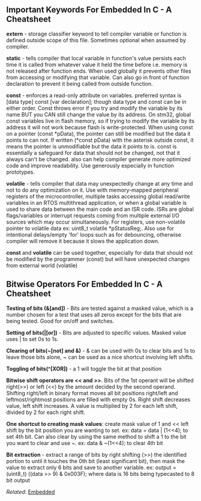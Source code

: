 ## Important Keywords For Embedded In C - A Cheatsheet

**extern** - storage classifier keyword to tell compiler variable or function is defined outside scope of this file. Sometimes optional when assumed by compiler.

**static** - tells compiler that local variable in function's value persists each time it is called from whatever value it held the time before i.e. memory is not released after function ends. When used globally it prevents other files from accessing or modifying that variable. Can also go in front of function declaration to prevent it being called from outside function.

**const** - enforces a read-only attribute on variables. preferred syntax is [data type] const [var declaration]; though data type and const can be in either order. Const throws error if you try and modify the variable by its name BUT you CAN still change the value by its address. On stm32, global const variables live in flash memory, so if trying to modify the variable by its address it will not work because flash is write-protected. When using const on a pointer (const \*pData), the pointer can still be modified but the data it points to can not. If written (\*const pData) with the asterisk outside const, it means the pointer is unmodifiable but the data it points to is. const is essentially a safeguard for data that should not be changed, not that it always can't be changed. also can help compiler generate more optimized code and improve readability. Use generously especially in function prototypes.

**volatile** - tells compiler that data may unexpectedly change at any time and not to do any optimization on it. Use with memory-mapped peripheral registers of the microcontroller, multiple tasks accessing global read/write variables in an RTOS multithread application, or when a global variable is used to share data between the main code and an ISR code. ISRs are global flags/variables or interrupt requests coming from multiple external I/O sources which may occur simultaneously. For registers, use non-volatile pointer to volatile data ex: uint8_t volatile \*pStatusReg;. Also use for intentional delays/empty 'for' loops such as for debouncing, otherwise compiler will remove it because it slows the application down.

**const** and **volatile** can be used together, especially for data that should not be modified by the programmer (const) but will have unexpected changes from external world (volatile)

## Bitwise Operators For Embedded In C - A Cheatsheet

**Testing of bits (&[and])** - Bits are tested against a masked value, which is a number chosen for a test that uses all zeros except for the bits that are being tested. Good for on/off and switches.

**Setting of bits(|[or])** - Bits are adjusted to specific values. Masked value uses | to set 0s to 1s.

**Clearing of bits(~[not] and &)** - & can be used with 0s to clear bits and 1s to leave those bits alone, ~ can be used as a nice shortcut involving left shifts.

**Toggling of bits(^[XOR])** - a 1 will toggle the bit at that position

**Bitwise shift operators are << and >>**. Bits of the 1st operant will be shifted right(>>) or left (<<) by the amount decided by the second operand. Shifting right/left in binary format moves all bit positions right/left and leftmost/rightmost positions are filled with empty 0s. Right shift decreases value, left shift increases. A value is multiplied by 2 for each left shift, divided by 2 for each right shift.

**One shortcut to creating mask values**: create mask value of 1 and << left shift by the bit position you are wanting to set. ex: data = data | (1<<4); to set 4th bit. Can also clear by using the same method to shift a 1 to the bit you want to clear and use ~. ex: data & ~(1<<4); to clear 4th bit

**Bit extraction** - extract a range of bits by right shifting (>>) the identified portion to until it touches the 0th bit (least significant bit), then mask the value to extract only 6 bits and save to another variable. ex: output = (uint8_t) ((data >> 9) & 0x003F); where data is 16 bits being typecasted to 8 bit output

*Related*: [Embedded](embedded.md)